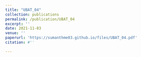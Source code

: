 ```yaml
---
title: "UBAT_04"
collection: publications
permalink: /publication/UBAT_04
excerpt: ''
date: 2021-11-03
venue: ''
paperurl: 'https://sumanthme03.github.io/files/UBAT_04.pdf'
citation: #''

---
```


[Download paper here]: (https://sumanthme03.github.io/files/UBAT_04.pdf)






